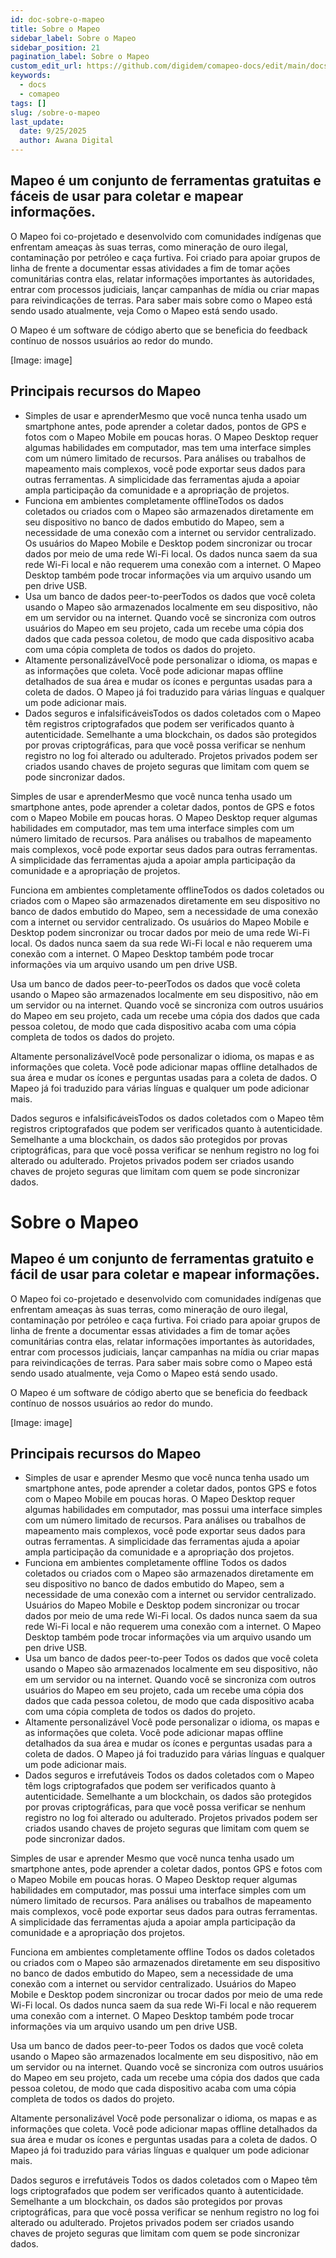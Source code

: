 ```yaml
---
id: doc-sobre-o-mapeo
title: Sobre o Mapeo
sidebar_label: Sobre o Mapeo
sidebar_position: 21
pagination_label: Sobre o Mapeo
custom_edit_url: https://github.com/digidem/comapeo-docs/edit/main/docs/soluo-de-problemas/sobre-o-mapeo.md
keywords:
  - docs
  - comapeo
tags: []
slug: /sobre-o-mapeo
last_update:
  date: 9/25/2025
  author: Awana Digital
---
```

## Mapeo é um conjunto de ferramentas gratuitas e fáceis de usar para coletar e mapear informações.


O Mapeo foi co-projetado e desenvolvido com comunidades indígenas que enfrentam ameaças às suas terras, como mineração de ouro ilegal, contaminação por petróleo e caça furtiva. Foi criado para apoiar grupos de linha de frente a documentar essas atividades a fim de tomar ações comunitárias contra elas, relatar informações importantes às autoridades, entrar com processos judiciais, lançar campanhas de mídia ou criar mapas para reivindicações de terras. Para saber mais sobre como o Mapeo está sendo usado atualmente, veja Como o Mapeo está sendo usado.


O Mapeo é um software de código aberto que se beneficia do feedback contínuo de nossos usuários ao redor do mundo.


[Image: image]


## Principais recursos do Mapeo

- Simples de usar e aprenderMesmo que você nunca tenha usado um smartphone antes, pode aprender a coletar dados, pontos de GPS e fotos com o Mapeo Mobile em poucas horas. O Mapeo Desktop requer algumas habilidades em computador, mas tem uma interface simples com um número limitado de recursos. Para análises ou trabalhos de mapeamento mais complexos, você pode exportar seus dados para outras ferramentas. A simplicidade das ferramentas ajuda a apoiar ampla participação da comunidade e a apropriação de projetos.
- Funciona em ambientes completamente offlineTodos os dados coletados ou criados com o Mapeo são armazenados diretamente em seu dispositivo no banco de dados embutido do Mapeo, sem a necessidade de uma conexão com a internet ou servidor centralizado. Os usuários do Mapeo Mobile e Desktop podem sincronizar ou trocar dados por meio de uma rede Wi-Fi local. Os dados nunca saem da sua rede Wi-Fi local e não requerem uma conexão com a internet. O Mapeo Desktop também pode trocar informações via um arquivo usando um pen drive USB.
- Usa um banco de dados peer-to-peerTodos os dados que você coleta usando o Mapeo são armazenados localmente em seu dispositivo, não em um servidor ou na internet. Quando você se sincroniza com outros usuários do Mapeo em seu projeto, cada um recebe uma cópia dos dados que cada pessoa coletou, de modo que cada dispositivo acaba com uma cópia completa de todos os dados do projeto.
- Altamente personalizávelVocê pode personalizar o idioma, os mapas e as informações que coleta. Você pode adicionar mapas offline detalhados de sua área e mudar os ícones e perguntas usadas para a coleta de dados. O Mapeo já foi traduzido para várias línguas e qualquer um pode adicionar mais.
- Dados seguros e infalsificáveisTodos os dados coletados com o Mapeo têm registros criptografados que podem ser verificados quanto à autenticidade. Semelhante a uma blockchain, os dados são protegidos por provas criptográficas, para que você possa verificar se nenhum registro no log foi alterado ou adulterado. Projetos privados podem ser criados usando chaves de projeto seguras que limitam com quem se pode sincronizar dados.

Simples de usar e aprenderMesmo que você nunca tenha usado um smartphone antes, pode aprender a coletar dados, pontos de GPS e fotos com o Mapeo Mobile em poucas horas. O Mapeo Desktop requer algumas habilidades em computador, mas tem uma interface simples com um número limitado de recursos. Para análises ou trabalhos de mapeamento mais complexos, você pode exportar seus dados para outras ferramentas. A simplicidade das ferramentas ajuda a apoiar ampla participação da comunidade e a apropriação de projetos.


Funciona em ambientes completamente offlineTodos os dados coletados ou criados com o Mapeo são armazenados diretamente em seu dispositivo no banco de dados embutido do Mapeo, sem a necessidade de uma conexão com a internet ou servidor centralizado. Os usuários do Mapeo Mobile e Desktop podem sincronizar ou trocar dados por meio de uma rede Wi-Fi local. Os dados nunca saem da sua rede Wi-Fi local e não requerem uma conexão com a internet. O Mapeo Desktop também pode trocar informações via um arquivo usando um pen drive USB.


Usa um banco de dados peer-to-peerTodos os dados que você coleta usando o Mapeo são armazenados localmente em seu dispositivo, não em um servidor ou na internet. Quando você se sincroniza com outros usuários do Mapeo em seu projeto, cada um recebe uma cópia dos dados que cada pessoa coletou, de modo que cada dispositivo acaba com uma cópia completa de todos os dados do projeto.


Altamente personalizávelVocê pode personalizar o idioma, os mapas e as informações que coleta. Você pode adicionar mapas offline detalhados de sua área e mudar os ícones e perguntas usadas para a coleta de dados. O Mapeo já foi traduzido para várias línguas e qualquer um pode adicionar mais.


Dados seguros e infalsificáveisTodos os dados coletados com o Mapeo têm registros criptografados que podem ser verificados quanto à autenticidade. Semelhante a uma blockchain, os dados são protegidos por provas criptográficas, para que você possa verificar se nenhum registro no log foi alterado ou adulterado. Projetos privados podem ser criados usando chaves de projeto seguras que limitam com quem se pode sincronizar dados.


# Sobre o Mapeo


## Mapeo é um conjunto de ferramentas gratuito e fácil de usar para coletar e mapear informações.


O Mapeo foi co-projetado e desenvolvido com comunidades indígenas que enfrentam ameaças às suas terras, como mineração de ouro ilegal, contaminação por petróleo e caça furtiva. Foi criado para apoiar grupos de linha de frente a documentar essas atividades a fim de tomar ações comunitárias contra elas, relatar informações importantes às autoridades, entrar com processos judiciais, lançar campanhas na mídia ou criar mapas para reivindicações de terras. Para saber mais sobre como o Mapeo está sendo usado atualmente, veja Como o Mapeo está sendo usado.


O Mapeo é um software de código aberto que se beneficia do feedback contínuo de nossos usuários ao redor do mundo.


[Image: image]


## Principais recursos do Mapeo

- Simples de usar e aprender
Mesmo que você nunca tenha usado um smartphone antes, pode aprender a coletar dados, pontos GPS e fotos com o Mapeo Mobile em poucas horas. O Mapeo Desktop requer algumas habilidades em computador, mas possui uma interface simples com um número limitado de recursos. Para análises ou trabalhos de mapeamento mais complexos, você pode exportar seus dados para outras ferramentas. A simplicidade das ferramentas ajuda a apoiar ampla participação da comunidade e a apropriação dos projetos.
- Funciona em ambientes completamente offline
Todos os dados coletados ou criados com o Mapeo são armazenados diretamente em seu dispositivo no banco de dados embutido do Mapeo, sem a necessidade de uma conexão com a internet ou servidor centralizado. Usuários do Mapeo Mobile e Desktop podem sincronizar ou trocar dados por meio de uma rede Wi-Fi local. Os dados nunca saem da sua rede Wi-Fi local e não requerem uma conexão com a internet. O Mapeo Desktop também pode trocar informações via um arquivo usando um pen drive USB.
- Usa um banco de dados peer-to-peer
Todos os dados que você coleta usando o Mapeo são armazenados localmente em seu dispositivo, não em um servidor ou na internet. Quando você se sincroniza com outros usuários do Mapeo em seu projeto, cada um recebe uma cópia dos dados que cada pessoa coletou, de modo que cada dispositivo acaba com uma cópia completa de todos os dados do projeto.
- Altamente personalizável
Você pode personalizar o idioma, os mapas e as informações que coleta. Você pode adicionar mapas offline detalhados da sua área e mudar os ícones e perguntas usadas para a coleta de dados. O Mapeo já foi traduzido para várias línguas e qualquer um pode adicionar mais.
- Dados seguros e irrefutáveis
Todos os dados coletados com o Mapeo têm logs criptografados que podem ser verificados quanto à autenticidade. Semelhante a um blockchain, os dados são protegidos por provas criptográficas, para que você possa verificar se nenhum registro no log foi alterado ou adulterado. Projetos privados podem ser criados usando chaves de projeto seguras que limitam com quem se pode sincronizar dados.

Simples de usar e aprender
Mesmo que você nunca tenha usado um smartphone antes, pode aprender a coletar dados, pontos GPS e fotos com o Mapeo Mobile em poucas horas. O Mapeo Desktop requer algumas habilidades em computador, mas possui uma interface simples com um número limitado de recursos. Para análises ou trabalhos de mapeamento mais complexos, você pode exportar seus dados para outras ferramentas. A simplicidade das ferramentas ajuda a apoiar ampla participação da comunidade e a apropriação dos projetos.


Funciona em ambientes completamente offline
Todos os dados coletados ou criados com o Mapeo são armazenados diretamente em seu dispositivo no banco de dados embutido do Mapeo, sem a necessidade de uma conexão com a internet ou servidor centralizado. Usuários do Mapeo Mobile e Desktop podem sincronizar ou trocar dados por meio de uma rede Wi-Fi local. Os dados nunca saem da sua rede Wi-Fi local e não requerem uma conexão com a internet. O Mapeo Desktop também pode trocar informações via um arquivo usando um pen drive USB.


Usa um banco de dados peer-to-peer
Todos os dados que você coleta usando o Mapeo são armazenados localmente em seu dispositivo, não em um servidor ou na internet. Quando você se sincroniza com outros usuários do Mapeo em seu projeto, cada um recebe uma cópia dos dados que cada pessoa coletou, de modo que cada dispositivo acaba com uma cópia completa de todos os dados do projeto.


Altamente personalizável
Você pode personalizar o idioma, os mapas e as informações que coleta. Você pode adicionar mapas offline detalhados da sua área e mudar os ícones e perguntas usadas para a coleta de dados. O Mapeo já foi traduzido para várias línguas e qualquer um pode adicionar mais.


Dados seguros e irrefutáveis
Todos os dados coletados com o Mapeo têm logs criptografados que podem ser verificados quanto à autenticidade. Semelhante a um blockchain, os dados são protegidos por provas criptográficas, para que você possa verificar se nenhum registro no log foi alterado ou adulterado. Projetos privados podem ser criados usando chaves de projeto seguras que limitam com quem se pode sincronizar dados.

